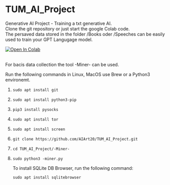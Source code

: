 # TUM_AI_Project
Generative AI Project - Training a txt generative AI.
<br />
Clone the git repository or just start the google Colab code.
<br />
The persaved data stored in the folder /Books oder /Speeches can be easily used to train your GPT Langugage model.

<a target="_blank" href="https://colab.research.google.com/github/AIArt20/TUM_AI_Project/blob/main/Generative_AI_Project_TUM.ipynb">
  <img src="https://colab.research.google.com/assets/colab-badge.svg" alt="Open In Colab"/>
</a>
<br />
<br />

For bacis data collection the tool -Miner- can be used.

Run the following commands in Linux,  MacOS use Brew or a Python3 environemt. 

1. ```
   sudo apt install git
   ```

2. ```
   sudo apt install python3-pip
   ```

3. ```
   pip3 install pysocks
   ```

4. ```
   sudo apt install tor
   ```

5. ```
   sudo apt install screen
   ```

6. ```
   git clone https://github.com/AIArt20/TUM_AI_Project.git
   ```

7. ```
   cd TUM_AI_Project/-Miner-
   ```

8. ```
   sudo python3 -miner.py
   ```

   To install SQLite DB Browser, run the following command:

   ```
   sudo apt install sqlitebrowser
   ```
